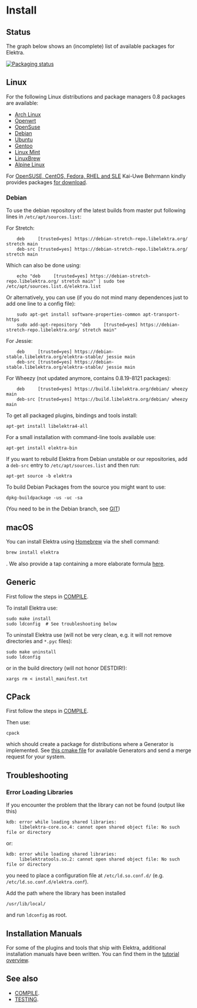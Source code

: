 # Install

## Status

The graph below shows an (incomplete) list of available packages for Elektra.

[![Packaging status](https://repology.org/badge/vertical-allrepos/elektra.svg)](https://repology.org/metapackage/elektra/versions)

## Linux

For the following Linux distributions and package managers 0.8 packages are available:

 - [Arch Linux](https://aur.archlinux.org/packages/elektra/)
 - [Openwrt](https://github.com/openwrt/packages/tree/master/libs/elektra)
 - [OpenSuse](https://software.opensuse.org/package/elektra)
 - [Debian](https://packages.debian.org/de/jessie/libelektra4)
 - [Ubuntu](https://launchpad.net/ubuntu/+source/elektra)
 - [Gentoo](http://packages.gentoo.org/package/app-admin/elektra)
 - [Linux Mint](https://community.linuxmint.com/software/view/elektra-bin)
 - [LinuxBrew](https://github.com/Linuxbrew/homebrew-core/blob/master/Formula/elektra.rb)
 - [Alpine Linux](https://pkgs.alpinelinux.org/package/edge/testing/x86_64/elektra)

For [OpenSUSE, CentOS, Fedora, RHEL and SLE](https://build.opensuse.org/package/show/home:bekun:devel/elektra)
Kai-Uwe Behrmann kindly provides packages [for download](http://software.opensuse.org/download.html?project=home%3Abekun%3Adevel&package=libelektra4).



### Debian

To use the debian repository of the latest builds from master put following lines in
`/etc/apt/sources.list`:

For Stretch:

        deb     [trusted=yes] https://debian-stretch-repo.libelektra.org/ stretch main
        deb-src [trusted=yes] https://debian-stretch-repo.libelektra.org/ stretch main

Which can also be done using:

        echo "deb     [trusted=yes] https://debian-stretch-repo.libelektra.org/ stretch main" | sudo tee /etc/apt/sources.list.d/elektra.list

Or alternatively, you can use (if you do not mind many dependences just to add one line to a config file):

        sudo apt-get install software-properties-common apt-transport-https
        sudo add-apt-repository "deb     [trusted=yes] https://debian-stretch-repo.libelektra.org/ stretch main"

For Jessie:

        deb     [trusted=yes] https://debian-stable.libelektra.org/elektra-stable/ jessie main
        deb-src [trusted=yes] https://debian-stable.libelektra.org/elektra-stable/ jessie main

For Wheezy (not updated anymore, contains 0.8.19-8121 packages):

        deb     [trusted=yes] https://build.libelektra.org/debian/ wheezy main
        deb-src [trusted=yes] https://build.libelektra.org/debian/ wheezy main

To get all packaged plugins, bindings and tools install:

	apt-get install libelektra4-all

For a small installation with command-line tools available use:

	apt-get install elektra-bin

If you want to rebuild Elektra from Debian unstable or
our repositories, add a `deb-src` entry to `/etc/apt/sources.list`
and then run:

	apt-get source -b elektra

To build Debian Packages from the source you might want to use:

	dpkg-buildpackage -us -uc -sa

(You need to be in the Debian branch, see [GIT](GIT.md))

## macOS

You can install Elektra using [Homebrew](http://brew.sh) via the shell command:

```sh
brew install elektra
```

. We also provide a tap containing a more elaborate formula [here](http://github.com/ElektraInitiative/homebrew-elektra).

## Generic

First follow the steps in [COMPILE](COMPILE.md).

To install Elektra use:

	sudo make install
	sudo ldconfig  # See troubleshooting below

To uninstall Elektra use (will not be very clean,
e.g. it will not remove directories and `*.pyc` files):

	sudo make uninstall
	sudo ldconfig

or in the build directory (will not honor DESTDIR!):

	xargs rm < install_manifest.txt

## CPack

First follow the steps in [COMPILE](COMPILE.md).

Then use:

	cpack

which should create a package for distributions where a Generator is
implemented. See [this cmake file](/cmake/ElektraPackaging.cmake) for available Generators
and send a merge request for your system.


## Troubleshooting

### Error Loading Libraries

If you encounter the problem that the library can not be found (output like this)

	kdb: error while loading shared libraries:
	     libelektra-core.so.4: cannot open shared object file: No such file or directory

or:

	kdb: error while loading shared libraries:
	     libelektratools.so.2: cannot open shared object file: No such file or directory

you need to place a configuration file at `/etc/ld.so.conf.d/` (e.g. `/etc/ld.so.conf.d/elektra.conf`).

Add the path where the library has been installed

	/usr/lib/local/

and run `ldconfig` as root.

## Installation Manuals

For some of the plugins and tools that ship with Elektra,
additional installation manuals have been written.
You can find them in the [tutorial overview](tutorials/README.md).

## See also

- [COMPILE](COMPILE.md).
- [TESTING](TESTING.md).
